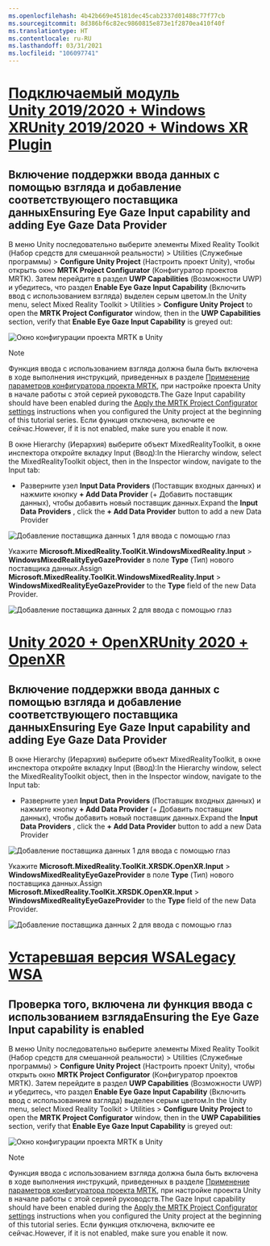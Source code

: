 ```yaml
---
ms.openlocfilehash: 4b42b669e45181dec45cab2337d01488c77f77cb
ms.sourcegitcommit: 8d386bf6c82ec9860815e873e1f2870ea410f40f
ms.translationtype: HT
ms.contentlocale: ru-RU
ms.lasthandoff: 03/31/2021
ms.locfileid: "106097741"
---
```

# <a name="unity-20192020--windows-xr-plugin"></a>[<span data-ttu-id="9c0ee-101">Подключаемый модуль Unity 2019/2020 + Windows XR</span><span class="sxs-lookup"><span data-stu-id="9c0ee-101">Unity 2019/2020 + Windows XR Plugin</span></span>](#tab/winxr)

## <a name="ensuring-eye-gaze-input-capability-and-adding-eye-gaze-data-provider"></a><span data-ttu-id="9c0ee-102">Включение поддержки ввода данных с помощью взгляда и добавление соответствующего поставщика данных</span><span class="sxs-lookup"><span data-stu-id="9c0ee-102">Ensuring Eye Gaze Input capability and adding Eye Gaze Data Provider</span></span>

<span data-ttu-id="9c0ee-103">В меню Unity последовательно выберите элементы Mixed Reality Toolkit (Набор средств для смешанной реальности) > Utilities (Служебные программы) > **Configure Unity Project** (Настроить проект Unity), чтобы открыть окно **MRTK Project Configurator** (Конфигуратор проектов MRTK). Затем перейдите в раздел **UWP Capabilities** (Возможности UWP) и убедитесь, что раздел **Enable Eye Gaze Input Capability** (Включить ввод с использованием взгляда) выделен серым цветом.</span><span class="sxs-lookup"><span data-stu-id="9c0ee-103">In the Unity menu, select Mixed Reality Toolkit > Utilities > **Configure Unity Project** to open the **MRTK Project Configurator** window, then in the **UWP Capabilities** section, verify that **Enable Eye Gaze Input Capability** is greyed out:</span></span>

![Окно конфигурации проекта MRTK в Unity](../images/mr-learning-base/base-08-section1-step1-1.png)

> [!NOTE]
> <span data-ttu-id="9c0ee-105">Функция ввода с использованием взгляда должна была быть включена в ходе выполнения инструкций, приведенных в разделе [Применение параметров конфигуратора проекта MRTK](../mr-learning-base-02.md#configuring-the-unity-project), при настройке проекта Unity в начале работы с этой серией руководств.</span><span class="sxs-lookup"><span data-stu-id="9c0ee-105">The Gaze Input capability should have been enabled during the [Apply the MRTK Project Configurator settings](../mr-learning-base-02.md#configuring-the-unity-project) instructions when you configured the Unity project at the beginning of this tutorial series.</span></span> <span data-ttu-id="9c0ee-106">Если функция отключена, включите ее сейчас.</span><span class="sxs-lookup"><span data-stu-id="9c0ee-106">However, if it is not enabled, make sure you enable it now.</span></span>

<span data-ttu-id="9c0ee-107">В окне Hierarchy (Иерархия) выберите объект MixedRealityToolkit, в окне инспектора откройте вкладку Input (Ввод):</span><span class="sxs-lookup"><span data-stu-id="9c0ee-107">In the Hierarchy window, select the MixedRealityToolkit object, then in the Inspector window, navigate to the Input tab:</span></span>

* <span data-ttu-id="9c0ee-108">Разверните узел **Input Data Providers** (Поставщик входных данных) и нажмите кнопку **+ Add Data Provider** (+ Добавить поставщик данных), чтобы добавить новый поставщик данных.</span><span class="sxs-lookup"><span data-stu-id="9c0ee-108">Expand the **Input Data Providers** , click the **+ Add Data Provider** button to add a new Data Provider</span></span>

![Добавление поставщика данных 1 для ввода с помощью глаз](../images/mr-learning-base/base-08-section1-step1-2.png)

<span data-ttu-id="9c0ee-110">Укажите **Microsoft.MixedReality.ToolKit.WindowsMixedReality.Input** > **WindowsMixedRealityEyeGazeProvider** в поле **Type** (Тип) нового поставщика данных.</span><span class="sxs-lookup"><span data-stu-id="9c0ee-110">Assign **Microsoft.MixedReality.ToolKit.WindowsMixedReality.Input** > **WindowsMixedRealityEyeGazeProvider** to the **Type** field of the new Data Provider.</span></span>

![Добавление поставщика данных 2 для ввода с помощью глаз](../images/mr-learning-base/base-08-section1-step1-3.png)

# <a name="unity-2020--openxr"></a>[<span data-ttu-id="9c0ee-112">Unity 2020 + OpenXR</span><span class="sxs-lookup"><span data-stu-id="9c0ee-112">Unity 2020 + OpenXR</span></span>](#tab/openxr)

## <a name="ensuring-eye-gaze-input-capability-and-adding-eye-gaze-data-provider"></a><span data-ttu-id="9c0ee-113">Включение поддержки ввода данных с помощью взгляда и добавление соответствующего поставщика данных</span><span class="sxs-lookup"><span data-stu-id="9c0ee-113">Ensuring Eye Gaze Input capability and adding Eye Gaze Data Provider</span></span>

<span data-ttu-id="9c0ee-114">В окне Hierarchy (Иерархия) выберите объект MixedRealityToolkit, в окне инспектора откройте вкладку Input (Ввод):</span><span class="sxs-lookup"><span data-stu-id="9c0ee-114">In the Hierarchy window, select the MixedRealityToolkit object, then in the Inspector window, navigate to the Input tab:</span></span>

* <span data-ttu-id="9c0ee-115">Разверните узел **Input Data Providers** (Поставщик входных данных) и нажмите кнопку **+ Add Data Provider** (+ Добавить поставщик данных), чтобы добавить новый поставщик данных.</span><span class="sxs-lookup"><span data-stu-id="9c0ee-115">Expand the **Input Data Providers** , click the **+ Add Data Provider** button to add a new Data Provider</span></span>

![Добавление поставщика данных 1 для ввода с помощью глаз](../images/mr-learning-base/base-08-section1-step1-2openxr.png)

<span data-ttu-id="9c0ee-117">Укажите **Microsoft.MixedReality.ToolKit.XRSDK.OpenXR.Input** > **WindowsMixedRealityEyeGazeProvider** в поле **Type** (Тип) нового поставщика данных.</span><span class="sxs-lookup"><span data-stu-id="9c0ee-117">Assign **Microsoft.MixedReality.ToolKit.XRSDK.OpenXR.Input** > **WindowsMixedRealityEyeGazeProvider** to the **Type** field of the new Data Provider.</span></span>

![Добавление поставщика данных 2 для ввода с помощью глаз](../images/mr-learning-base/base-08-section1-step1-3openxr.png)

# <a name="legacy-wsa"></a>[<span data-ttu-id="9c0ee-119">Устаревшая версия WSA</span><span class="sxs-lookup"><span data-stu-id="9c0ee-119">Legacy WSA</span></span>](#tab/wsa)

## <a name="ensuring-the-eye-gaze-input-capability-is-enabled"></a><span data-ttu-id="9c0ee-120">Проверка того, включена ли функция ввода с использованием взгляда</span><span class="sxs-lookup"><span data-stu-id="9c0ee-120">Ensuring the Eye Gaze Input capability is enabled</span></span>

<span data-ttu-id="9c0ee-121">В меню Unity последовательно выберите элементы Mixed Reality Toolkit (Набор средств для смешанной реальности) > Utilities (Служебные программы) > **Configure Unity Project** (Настроить проект Unity), чтобы открыть окно **MRTK Project Configurator** (Конфигуратор проектов MRTK). Затем перейдите в раздел **UWP Capabilities** (Возможности UWP) и убедитесь, что раздел **Enable Eye Gaze Input Capability** (Включить ввод с использованием взгляда) выделен серым цветом.</span><span class="sxs-lookup"><span data-stu-id="9c0ee-121">In the Unity menu, select Mixed Reality Toolkit > Utilities > **Configure Unity Project** to open the **MRTK Project Configurator** window, then in the **UWP Capabilities** section, verify that **Enable Eye Gaze Input Capability** is greyed out:</span></span>

![Окно конфигурации проекта MRTK в Unity](../images/mr-learning-base/base-08-section1-step1-1.png)

> [!NOTE]
> <span data-ttu-id="9c0ee-123">Функция ввода с использованием взгляда должна была быть включена в ходе выполнения инструкций, приведенных в разделе [Применение параметров конфигуратора проекта MRTK](../mr-learning-base-02.md#creating-the-scene-and-configuring-mrtk), при настройке проекта Unity в начале работы с этой серией руководств.</span><span class="sxs-lookup"><span data-stu-id="9c0ee-123">The Gaze Input capability should have been enabled during the [Apply the MRTK Project Configurator settings](../mr-learning-base-02.md#creating-the-scene-and-configuring-mrtk) instructions when you configured the Unity project at the beginning of this tutorial series.</span></span> <span data-ttu-id="9c0ee-124">Если функция отключена, включите ее сейчас.</span><span class="sxs-lookup"><span data-stu-id="9c0ee-124">However, if it is not enabled, make sure you enable it now.</span></span>
